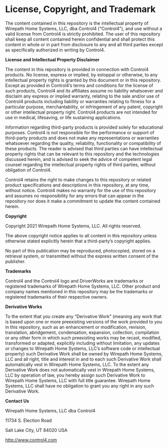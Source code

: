 # License, Copyright, and Trademark

The content contained in this repository is the intellectual property of Wirepath Home Systems, LLC, dba Control4 (“Control4”), and use without a valid license from Control4 is strictly prohibited. The user of this repository shall keep all content contained herein confidential and shall protect this content in whole or in part from disclosure to any and all third parties except as specifically authorized in writing by Control4.

**License and Intellectual Property Disclaimer**

The content in this repository is provided in connection with Control4 products. No license, express or implied, by estoppal or otherwise, to any intellectual property rights is granted by this document or in this repository. Except as provided in Control4ʼs terms and conditions for the license of such products, Control4 and its affiliates assume no liability whatsoever and disclaim any express or implied warranty, relating to the sale and/or use of Control4 products including liability or warranties relating to fitness for a particular purpose, merchantability, or infringement of any patent, copyright or other intellectual property right. Control4 products are not intended for use in medical, lifesaving, or life sustaining applications.

Information regarding third-party products is provided solely for educational purposes. Control4 is not responsible for the performance or support of third-party products and does not make any representations or warranties whatsoever regarding the quality, reliability, functionality or compatibility of these products. The reader is advised that third parties can have intellectual property rights that can be relevant to this repository and the technologies discussed herein, and is advised to seek the advice of competent legal counsel regarding the intellectual property rights of third parties, without obligation of Control4.

Control4 retains the right to make changes to this repository or related product specifications and descriptions in this repository, at any time, without notice. Control4 makes no warranty for the use of this repository and assumes no responsibility for any errors that can appear in the repository nor does it make a commitment to update the content contained herein.

**Copyright**

Copyright 2021 Wirepath Home Systems, LLC. All rights reserved.

The above copyright notice applies to all content in this repository unless otherwise stated explicitly herein that a third-party’s copyright applies.

No part of this publication may be reproduced, photocopied, stored on a retrieval system, or transmitted without the express written consent of the publisher.

**Trademarks**

Control4 and the Control4 logo and DriverWorks are trademarks or registered trademarks of Wirepath Home Systems, LLC. Other product and company names mentioned in this repository may be the trademarks or registered trademarks of their respective owners.

 **Derivative Works**

To the extent that you create any “Derivative Work” (meaning any work that is based upon one or more preexisting versions of the work provided to you in this repository, such as an enhancement or modification, revision, translation, abridgement, condensation, expansion, collection, compilation or any other form in which such preexisting works may be recast, modified, transformed or adapted, explicitly including without limitation, any updates or changes to Wirepath Home Systems, LLC’s software code or intellectual property) such Derivative Work shall be owned by Wirepath Home Systems, LLC and all right, title and interest in and to each such Derivative Work shall automatically vest in Wirepath Home Systems, LLC. To the extent any Derivative Work does not automatically vest in Wirepath Home Systems, LLC by operation of law, you hereby assign such Derivative Work to Wirepath Home Systems, LLC with full title guarantee. Wirepath Home Systems, LLC shall have no obligation to grant you any right in any such Derivative Work.

 **Contact Us**

Wirepath Home Systems, LLC dba Control4

11734 S. Election Road

Salt Lake City, UT 84020 USA

http://www.control4.com

